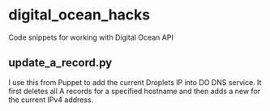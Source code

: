 # digital_ocean_hacks
Code snippets for working with Digital Ocean API


## update_a_record.py

I use this from Puppet to add the current Droplets IP into DO DNS service. 
It first deletes all A records for a specified hostname and then adds a new 
for the current IPv4 address.
